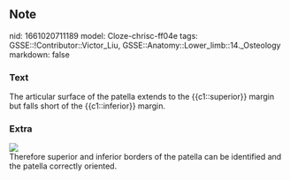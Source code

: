 ## Note
nid: 1661020711189
model: Cloze-chrisc-ff04e
tags: GSSE::!Contributor::Victor_Liu, GSSE::Anatomy::Lower_limb::14._Osteology
markdown: false

### Text
The articular surface of the patella extends to the {{c1::superior}} margin but falls short of the {{c1::inferior}} margin.

### Extra
<img src="Gray467-468.jpg">
<div>
  Therefore superior and inferior borders of the patella can be
  identified and the patella correctly oriented.
</div>
